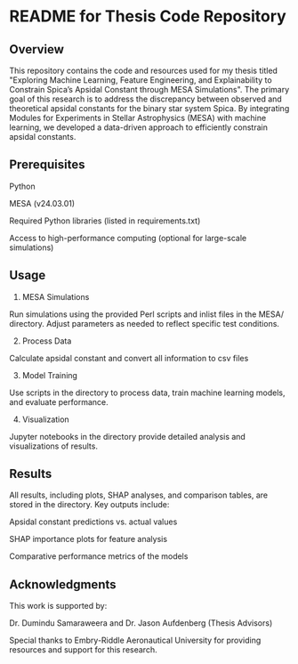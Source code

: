 # README for Thesis Code Repository

## Overview

This repository contains the code and resources used for my thesis titled "Exploring Machine Learning, Feature Engineering, and Explainability to Constrain Spica’s Apsidal Constant through MESA Simulations". The primary goal of this research is to address the discrepancy between observed and theoretical apsidal constants for the binary star system Spica. By integrating Modules for Experiments in Stellar Astrophysics (MESA) with machine learning, we developed a data-driven approach to efficiently constrain apsidal constants.


## Prerequisites

Python

MESA (v24.03.01)

Required Python libraries (listed in requirements.txt)

Access to high-performance computing (optional for large-scale simulations)

## Usage

1. MESA Simulations

Run simulations using the provided Perl scripts and inlist files in the MESA/ directory. Adjust parameters as needed to reflect specific test conditions.

2. Process Data

Calculate apsidal constant and convert all information to csv files

3. Model Training

Use scripts in the directory to process data, train machine learning models, and evaluate performance.

4. Visualization

Jupyter notebooks in the directory provide detailed analysis and visualizations of results.

## Results

All results, including plots, SHAP analyses, and comparison tables, are stored in the directory. Key outputs include:

Apsidal constant predictions vs. actual values

SHAP importance plots for feature analysis

Comparative performance metrics of the models

## Acknowledgments

This work is supported by:

Dr. Dumindu Samaraweera and Dr. Jason Aufdenberg (Thesis Advisors)

Special thanks to Embry-Riddle Aeronautical University for providing resources and support for this research.

